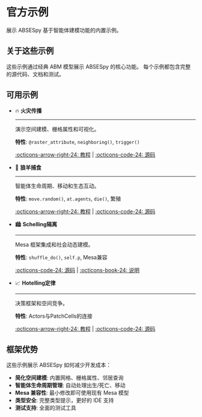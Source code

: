 # 官方示例

展示 ABSESpy 基于智能体建模功能的内置示例。

## 关于这些示例

这些示例通过经典 ABM 模型展示 ABSESpy 的核心功能。
每个示例都包含完整的源代码、文档和测试。

## 可用示例

<div class="grid cards" markdown>

- :fire: __火灾传播__

  ---

  演示空间建模、栅格属性和可视化。

  **特性**: `@raster_attribute`, `neighboring()`, `trigger()`

  [:octicons-arrow-right-24: 教程](../tutorial/completing/fire_tutorial.ipynb) |
  [:octicons-code-24: 源码](https://github.com/SongshGeo/ABSESpy/tree/master/examples/fire_spread)

- :wolf: __狼羊捕食__

  ---

  智能体生命周期、移动和生态互动。

  **特性**: `move.random()`, `at.agents`, `die()`, 繁殖

  [:octicons-arrow-right-24: 教程](../tutorial/beginner/predation_tutorial.ipynb) |
  [:octicons-code-24: 源码](https://github.com/SongshGeo/ABSESpy/tree/master/examples/wolf_sheep)

- :cityscape: __Schelling隔离__

  ---

  Mesa 框架集成和社会动态建模。

  **特性**: `shuffle_do()`, `self.p`, Mesa兼容

  [:octicons-code-24: 源码](https://github.com/SongshGeo/ABSESpy/tree/master/examples/schelling) |
  [:octicons-book-24: 说明](https://github.com/SongshGeo/ABSESpy/blob/master/examples/schelling/README.md)

- :chart_with_upwards_trend: __Hotelling定律__

  ---

  决策框架和空间竞争。

  **特性**: Actors与PatchCells的连接

  [:octicons-arrow-right-24: 教程](../tutorial/beginner/hotelling_tutorial.ipynb) |
  [:octicons-code-24: 源码](https://github.com/SongshGeo/ABSESpy/tree/master/examples/hotelling_law)

</div>

## 框架优势

这些示例展示 ABSESpy 如何减少开发成本：

- **简化空间建模**: 内置网格、栅格属性、邻居查询
- **智能体生命周期管理**: 自动处理出生/死亡、移动
- **Mesa 兼容性**: 最小修改即可使用现有 Mesa 模型
- **类型安全**: 完整类型提示，更好的 IDE 支持
- **测试支持**: 全面的测试工具

